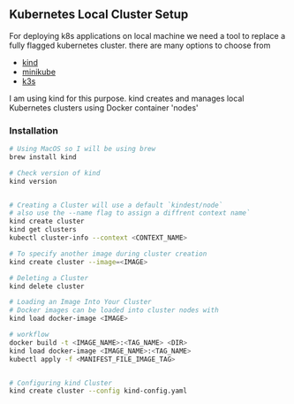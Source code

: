 ## Kubernetes Local Cluster Setup
For deploying k8s applications on local machine we need a tool to replace 
a fully flagged kubernetes cluster.
there are many options to choose from

- [kind](https://kubernetes.io/docs/tasks/tools/#kind)
- [minikube](https://kubernetes.io/docs/tasks/tools/#minikube)
- [k3s](https://github.com/k3s-io/k3s)

I am using kind for this purpose.
kind creates and manages local Kubernetes clusters using Docker container 'nodes'
 
### Installation
```bash
# Using MacOS so I will be using brew
brew install kind

# Check version of kind 
kind version


# Creating a Cluster will use a default `kindest/node`
# also use the --name flag to assign a diffrent context name`
kind create cluster
kind get clusters
kubectl cluster-info --context <CONTEXT_NAME>

# To specify another image during cluster creation
kind create cluster --image=<IMAGE>

# Deleting a Cluster
kind delete cluster

# Loading an Image Into Your Cluster
# Docker images can be loaded into cluster nodes with
kind load docker-image <IMAGE>

# workflow
docker build -t <IMAGE_NAME>:<TAG_NAME> <DIR>
kind load docker-image <IMAGE_NAME>:<TAG_NAME>
kubectl apply -f <MANIFEST_FILE_IMAGE_TAG>


# Configuring kind Cluster
kind create cluster --config kind-config.yaml
```
